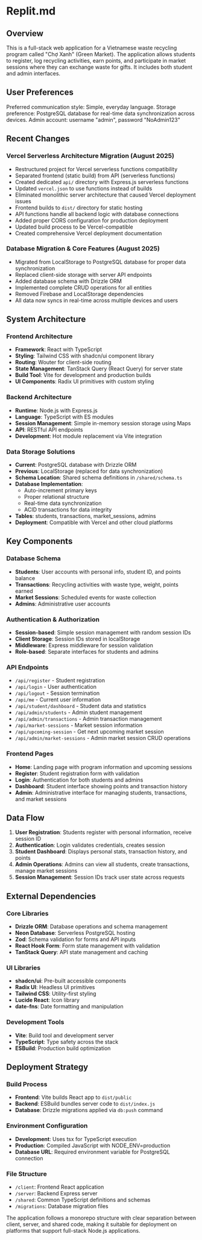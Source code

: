 # Replit.md

## Overview

This is a full-stack web application for a Vietnamese waste recycling program called "Chợ Xanh" (Green Market). The application allows students to register, log recycling activities, earn points, and participate in market sessions where they can exchange waste for gifts. It includes both student and admin interfaces.

## User Preferences

Preferred communication style: Simple, everyday language.
Storage preference: PostgreSQL database for real-time data synchronization across devices.
Admin account: username "admin", password "NoAdmin123"

## Recent Changes

### Vercel Serverless Architecture Migration (August 2025)
- Restructured project for Vercel serverless functions compatibility
- Separated frontend (static build) from API (serverless functions)
- Created dedicated `api/` directory with Express.js serverless functions
- Updated `vercel.json` to use functions instead of builds
- Eliminated monolithic server architecture that caused Vercel deployment issues
- Frontend builds to `dist/` directory for static hosting
- API functions handle all backend logic with database connections
- Added proper CORS configuration for production deployment
- Updated build process to be Vercel-compatible
- Created comprehensive Vercel deployment documentation

### Database Migration & Core Features (August 2025)
- Migrated from LocalStorage to PostgreSQL database for proper data synchronization
- Replaced client-side storage with server API endpoints
- Added database schema with Drizzle ORM
- Implemented complete CRUD operations for all entities
- Removed Firebase and LocalStorage dependencies
- All data now syncs in real-time across multiple devices and users

## System Architecture

### Frontend Architecture
- **Framework**: React with TypeScript
- **Styling**: Tailwind CSS with shadcn/ui component library
- **Routing**: Wouter for client-side routing
- **State Management**: TanStack Query (React Query) for server state
- **Build Tool**: Vite for development and production builds
- **UI Components**: Radix UI primitives with custom styling

### Backend Architecture
- **Runtime**: Node.js with Express.js
- **Language**: TypeScript with ES modules
- **Session Management**: Simple in-memory session storage using Maps
- **API**: RESTful API endpoints
- **Development**: Hot module replacement via Vite integration

### Data Storage Solutions
- **Current**: PostgreSQL database with Drizzle ORM
- **Previous**: LocalStorage (replaced for data synchronization)
- **Schema Location**: Shared schema definitions in `/shared/schema.ts`
- **Database Implementation**: 
  - Auto-increment primary keys
  - Proper relational structure
  - Real-time data synchronization
  - ACID transactions for data integrity
- **Tables**: students, transactions, market_sessions, admins
- **Deployment**: Compatible with Vercel and other cloud platforms

## Key Components

### Database Schema
- **Students**: User accounts with personal info, student ID, and points balance
- **Transactions**: Recycling activities with waste type, weight, points earned
- **Market Sessions**: Scheduled events for waste collection
- **Admins**: Administrative user accounts

### Authentication & Authorization
- **Session-based**: Simple session management with random session IDs
- **Client Storage**: Session IDs stored in localStorage
- **Middleware**: Express middleware for session validation
- **Role-based**: Separate interfaces for students and admins

### API Endpoints
- `/api/register` - Student registration
- `/api/login` - User authentication
- `/api/logout` - Session termination
- `/api/me` - Current user information
- `/api/student/dashboard` - Student data and statistics
- `/api/admin/students` - Admin student management
- `/api/admin/transactions` - Admin transaction management  
- `/api/market-sessions` - Market session information
- `/api/upcoming-session` - Get next upcoming market session
- `/api/admin/market-sessions` - Admin market session CRUD operations

### Frontend Pages
- **Home**: Landing page with program information and upcoming sessions
- **Register**: Student registration form with validation
- **Login**: Authentication for both students and admins
- **Dashboard**: Student interface showing points and transaction history
- **Admin**: Administrative interface for managing students, transactions, and market sessions

## Data Flow

1. **User Registration**: Students register with personal information, receive session ID
2. **Authentication**: Login validates credentials, creates session
3. **Student Dashboard**: Displays personal stats, transaction history, and points
4. **Admin Operations**: Admins can view all students, create transactions, manage market sessions
5. **Session Management**: Session IDs track user state across requests

## External Dependencies

### Core Libraries
- **Drizzle ORM**: Database operations and schema management
- **Neon Database**: Serverless PostgreSQL hosting
- **Zod**: Schema validation for forms and API inputs
- **React Hook Form**: Form state management with validation
- **TanStack Query**: API state management and caching

### UI Libraries
- **shadcn/ui**: Pre-built accessible components
- **Radix UI**: Headless UI primitives
- **Tailwind CSS**: Utility-first styling
- **Lucide React**: Icon library
- **date-fns**: Date formatting and manipulation

### Development Tools
- **Vite**: Build tool and development server
- **TypeScript**: Type safety across the stack
- **ESBuild**: Production build optimization

## Deployment Strategy

### Build Process
- **Frontend**: Vite builds React app to `dist/public`
- **Backend**: ESBuild bundles server code to `dist/index.js`
- **Database**: Drizzle migrations applied via `db:push` command

### Environment Configuration
- **Development**: Uses tsx for TypeScript execution
- **Production**: Compiled JavaScript with NODE_ENV=production
- **Database URL**: Required environment variable for PostgreSQL connection

### File Structure
- `/client`: Frontend React application
- `/server`: Backend Express server
- `/shared`: Common TypeScript definitions and schemas
- `/migrations`: Database migration files

The application follows a monorepo structure with clear separation between client, server, and shared code, making it suitable for deployment on platforms that support full-stack Node.js applications.